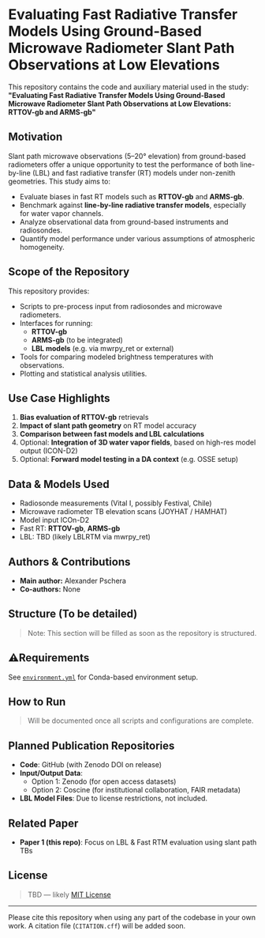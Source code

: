 # Evaluating Fast Radiative Transfer Models Using Ground-Based Microwave Radiometer Slant Path Observations at Low Elevations

This repository contains the code and auxiliary material used in the study:  
**"Evaluating Fast Radiative Transfer Models Using Ground-Based Microwave Radiometer Slant Path Observations at Low Elevations: RTTOV-gb and ARMS-gb"**

## Motivation

Slant path microwave observations (5–20° elevation) from ground-based radiometers offer a unique opportunity to test the performance of both line-by-line (LBL) and fast radiative transfer (RT) models under non-zenith geometries. This study aims to:

- Evaluate biases in fast RT models such as **RTTOV-gb** and **ARMS-gb**.
- Benchmark against **line-by-line radiative transfer models**, especially for water vapor channels.
- Analyze observational data from ground-based instruments and radiosondes.
- Quantify model performance under various assumptions of atmospheric homogeneity.

## Scope of the Repository

This repository provides:

- Scripts to pre-process input from radiosondes and microwave radiometers.
- Interfaces for running:
  - **RTTOV-gb**
  - **ARMS-gb** (to be integrated)
  - **LBL models** (e.g. via mwrpy_ret or external)
- Tools for comparing modeled brightness temperatures with observations.
- Plotting and statistical analysis utilities.

## Use Case Highlights

1. **Bias evaluation of RTTOV-gb** retrievals
2. **Impact of slant path geometry** on RT model accuracy
3. **Comparison between fast models and LBL calculations**
4. Optional: **Integration of 3D water vapor fields**, based on high-res model output (ICON-D2)
5. Optional: **Forward model testing in a DA context** (e.g. OSSE setup)

## Data & Models Used

- Radiosonde measurements (Vital I, possibly Festival, Chile)
- Microwave radiometer TB elevation scans (JOYHAT / HAMHAT)
- Model input ICOn-D2
- Fast RT: **RTTOV-gb**, **ARMS-gb**
- LBL: TBD (likely LBLRTM via mwrpy_ret)

## Authors & Contributions

- **Main author:** Alexander Pschera
- **Co-authors:** None

## Structure (To be detailed)

> Note: This section will be filled as soon as the repository is structured.

## ⚠Requirements

See [`environment.yml`](./environment.yml) for Conda-based environment setup.

## How to Run

> Will be documented once all scripts and configurations are complete.

## Planned Publication Repositories

- **Code**: GitHub (with Zenodo DOI on release)
- **Input/Output Data**:  
  - Option 1: Zenodo (for open access datasets)  
  - Option 2: Coscine (for institutional collaboration, FAIR metadata)
- **LBL Model Files**: Due to license restrictions, not included.

## Related Paper

- **Paper 1 (this repo)**: Focus on LBL & Fast RTM evaluation using slant path TBs

## License

> TBD — likely [MIT License](https://opensource.org/licenses/MIT)

---

Please cite this repository when using any part of the codebase in your own work. A citation file (`CITATION.cff`) will be added soon.

